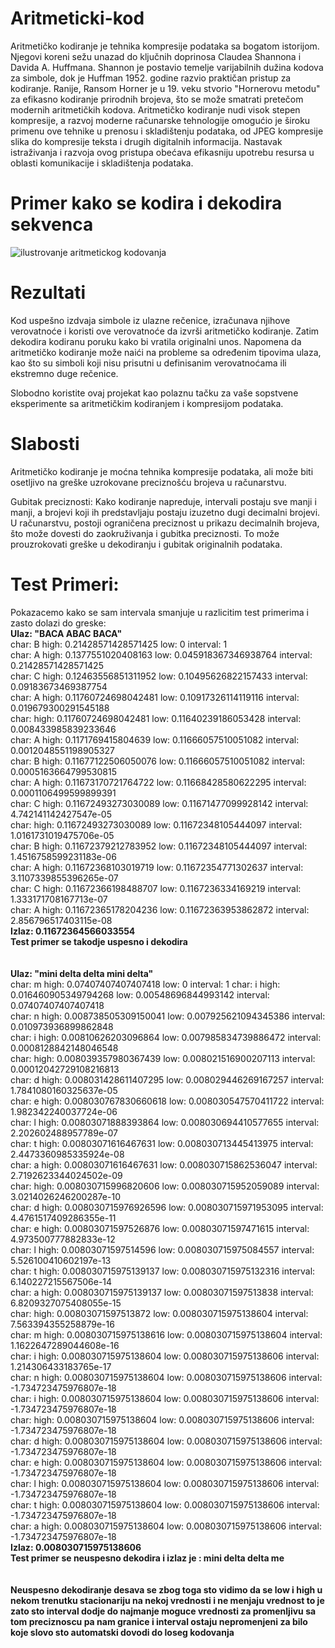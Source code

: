 # Aritmeticki-kod
Aritmetičko kodiranje je tehnika kompresije podataka sa bogatom istorijom. Njegovi koreni sežu unazad do ključnih doprinosa Claudea Shannona i Davida A. Huffmana. Shannon je postavio temelje varijabilnih dužina kodova za simbole, dok je Huffman 1952. godine razvio praktičan pristup za kodiranje. Ranije, Ransom Horner je u 19. veku stvorio "Hornerovu metodu" za efikasno kodiranje prirodnih brojeva, što se može smatrati pretečom modernih aritmetičkih kodova. Aritmetičko kodiranje nudi visok stepen kompresije, a razvoj moderne računarske tehnologije omogućio je široku primenu ove tehnike u prenosu i skladištenju podataka, od JPEG kompresije slika do kompresije teksta i drugih digitalnih informacija. Nastavak istraživanja i razvoja ovog pristupa obećava efikasniju upotrebu resursa u oblasti komunikacije i skladištenja podataka.

# Primer kako se kodira i dekodira sekvenca 
![ilustrovanje aritmetickog kodovanja](https://github.com/copecs/Aritmeticki-kod/assets/121459386/695f90b2-e74c-4bb3-8d8c-6d36927cc67b)

# Rezultati
Kod uspešno izdvaja simbole iz ulazne rečenice, izračunava njihove verovatnoće i koristi ove verovatnoće da izvrši aritmetičko kodiranje. Zatim dekodira kodiranu poruku kako bi vratila originalni unos. Napomena da aritmetičko kodiranje može naići na probleme sa određenim tipovima ulaza, kao što su simboli koji nisu prisutni u definisanim verovatnoćama ili ekstremno duge rečenice.

Slobodno koristite ovaj projekat kao polaznu tačku za vaše sopstvene eksperimente sa aritmetičkim kodiranjem i kompresijom podataka.

# Slabosti

Aritmetičko kodiranje je moćna tehnika kompresije podataka, ali može biti osetljivo na greške uzrokovane preciznošću brojeva u računarstvu.

Gubitak preciznosti: Kako kodiranje napreduje, intervali postaju sve manji i manji, a brojevi koji ih predstavljaju postaju izuzetno dugi decimalni brojevi. U računarstvu, postoji ograničena preciznost u prikazu decimalnih brojeva, što može dovesti do zaokruživanja i gubitka preciznosti. To može prouzrokovati greške u dekodiranju i gubitak originalnih podataka.

# Test Primeri:
Pokazacemo kako se sam intervala smanjuje u razlicitim test primerima i zasto dolazi do greske:<br />
<strong>Ulaz: "BACA ABAC BACA" </strong><br />
char: B     high: 0.21428571428571425     low: 0     interval: 1<br />
char: A     high: 0.1377551020408163      low: 0.045918367346938764     interval: 0.21428571428571425<br />
char: C     high: 0.12463556851311952     low: 0.10495626822157433     interval: 0.09183673469387754<br />
char: A     high: 0.11760724698042481     low: 0.10917326114119116     interval: 0.019679300291545188<br />
char:       high: 0.11760724698042481     low: 0.11640239186053428     interval: 0.008433985839233646<br />
char: A     high: 0.1171769415804639      low: 0.11666057510051082     interval: 0.0012048551198905327<br />
char: B     high: 0.11677122506050076     low: 0.11666057510051082     interval: 0.0005163664799530815<br />
char: A     high: 0.11673170721764722     low: 0.11668428580622295     interval: 0.0001106499599899391<br />
char: C     high: 0.11672493273030089     low: 0.11671477099928142     interval: 4.742141142427547e-05<br />
char:       high: 0.11672493273030089     low: 0.11672348105444097     interval: 1.0161731019475706e-05<br />
char: B     high: 0.11672379212783952     low: 0.11672348105444097     interval: 1.4516758599231183e-06<br />
char: A     high: 0.11672368103019719     low: 0.11672354771302637     interval: 3.1107339855396265e-07<br />
char: C     high: 0.11672366198488707     low: 0.1167236334169219      interval: 1.333171708167713e-07<br />
char: A     high: 0.11672365178204236     low: 0.11672363953862872     interval: 2.856796517403115e-08<br />
<strong>Izlaz: 0.11672364566033554</strong> <br />
<strong>Test primer se takodje uspesno i dekodira</strong><br /><br /><br />
<strong>Ulaz: "mini delta delta mini delta"<br /></strong>
char: m     high: 0.07407407407407418     low: 0     interval: 1
char: i     high: 0.016460905349794268     low: 0.00548696844993142     interval: 0.07407407407407418<br />
char: n     high: 0.008738505309150041     low: 0.007925621094345386     interval: 0.010973936899862848<br />
char: i     high: 0.00810626203096864      low: 0.007985834739886472     interval: 0.0008128842148046548<br />
char:       high: 0.008039357980367439     low: 0.008021516900207113     interval: 0.00012042729108216813<br />
char: d     high: 0.008031428611407295     low: 0.008029446269167257     interval: 1.7841080160325637e-05<br />
char: e     high: 0.008030767830660618     low: 0.008030547570411722     interval: 1.982342240037724e-06<br />
char: l     high: 0.00803071888393864      low: 0.008030694410577655     interval: 2.202602488957789e-07<br />
char: t     high: 0.00803071616467631      low: 0.008030713445413975     interval: 2.4473360985335924e-08<br />
char: a     high: 0.00803071616467631      low: 0.008030715862536047     interval: 2.7192623344024502e-09<br />
char:       high: 0.008030715996820606     low: 0.008030715952059089     interval: 3.0214026246200287e-10<br />
char: d     high: 0.008030715976926596     low: 0.008030715971953095     interval: 4.4761517409286355e-11<br />
char: e     high: 0.00803071597526876      low: 0.00803071597471615      interval: 4.973500777882833e-12<br />
char: l     high: 0.00803071597514596      low: 0.008030715975084557     interval: 5.526100410602197e-13<br />
char: t     high: 0.008030715975139137     low: 0.008030715975132316     interval: 6.140227215567506e-14<br />
char: a     high: 0.008030715975139137     low: 0.00803071597513838      interval: 6.8209327075408055e-15<br />
char:       high: 0.00803071597513872      low: 0.008030715975138604     interval: 7.563394355258879e-16<br />
char: m     high: 0.008030715975138616     low: 0.008030715975138604     interval: 1.1622647289044608e-16<br />
char: i     high: 0.008030715975138604     low: 0.008030715975138606     interval: 1.214306433183765e-17<br />
char: n     high: 0.008030715975138604     low: 0.008030715975138606     interval: -1.734723475976807e-18<br />
char: i     high: 0.008030715975138604     low: 0.008030715975138606     interval: -1.734723475976807e-18<br />
char:       high: 0.008030715975138604     low: 0.008030715975138606     interval: -1.734723475976807e-18<br />
char: d     high: 0.008030715975138604     low: 0.008030715975138606     interval: -1.734723475976807e-18<br />
char: e     high: 0.008030715975138604     low: 0.008030715975138606     interval: -1.734723475976807e-18<br />
char: l     high: 0.008030715975138604     low: 0.008030715975138606     interval: -1.734723475976807e-18<br />
char: t     high: 0.008030715975138604     low: 0.008030715975138606     interval: -1.734723475976807e-18<br />
char: a     high: 0.008030715975138604     low: 0.008030715975138606     interval: -1.734723475976807e-18<br />
<strong>Izlaz: 0.008030715975138606 </strong> <br />
<strong>Test primer se neuspesno dekodira i izlaz je : mini delta delta me </strong><br /><br /><br />
<strong>Neuspesno dekodiranje desava se zbog toga sto vidimo da se low i high u nekom trenutku stacionariju na nekoj vrednosti
i ne menjaju vrednost to je zato sto interval dodje do najmanje moguce vrednosti za promenljivu sa tom preciznoscu pa nam
granice i interval ostaju nepromenjeni za bilo koje slovo sto automatski dovodi do loseg kodovanja</strong>

